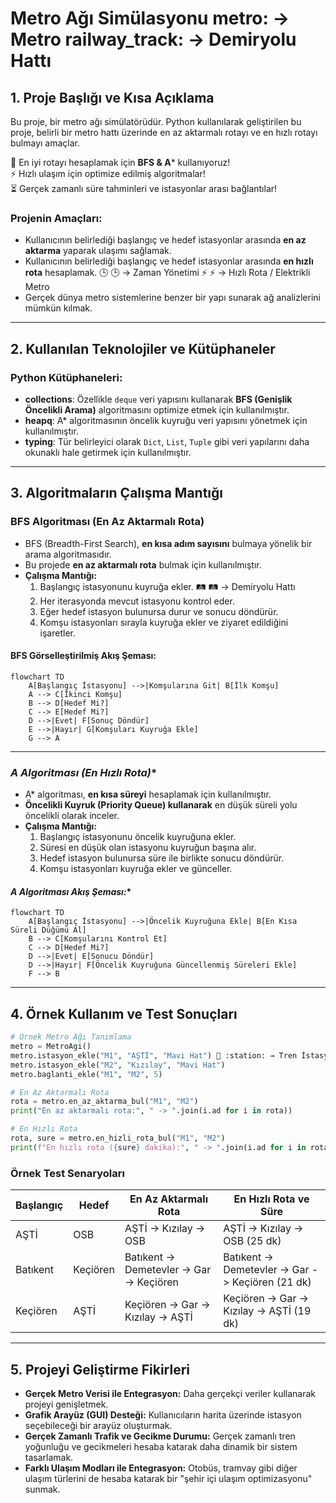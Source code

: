 # Metro Ağı Simülasyonu metro: → Metro railway_track: → Demiryolu Hattı

## 1. Proje Başlığı ve Kısa Açıklama

Bu proje, bir metro ağı simülatörüdür. Python kullanılarak geliştirilen bu proje, belirli bir metro hattı üzerinde en az aktarmalı rotayı ve en hızlı rotayı bulmayı amaçlar. 

📍 En iyi rotayı hesaplamak için **BFS & A*** kullanıyoruz!  
⚡ Hızlı ulaşım için optimize edilmiş algoritmalar!  
⏳ Gerçek zamanlı süre tahminleri ve istasyonlar arası bağlantılar!  

### **Projenin Amaçları:**

- Kullanıcının belirlediği başlangıç ve hedef istasyonlar arasında **en az aktarma** yaparak ulaşımı sağlamak.
- Kullanıcının belirlediği başlangıç ve hedef istasyonlar arasında **en hızlı rota** hesaplamak. 🕒 :clock3: → Zaman Yönetimi ⚡ :zap: → Hızlı Rota / Elektrikli Metro
- Gerçek dünya metro sistemlerine benzer bir yapı sunarak ağ analizlerini mümkün kılmak.

---

## 2. Kullanılan Teknolojiler ve Kütüphaneler

### **Python Kütüphaneleri:**

- **collections**: Özellikle `deque` veri yapısını kullanarak **BFS (Genişlik Öncelikli Arama)** algoritmasını optimize etmek için kullanılmıştır.
- **heapq**: A* algoritmasının öncelik kuyruğu veri yapısını yönetmek için kullanılmıştır.
- **typing**: Tür belirleyici olarak `Dict`, `List`, `Tuple` gibi veri yapılarını daha okunaklı hale getirmek için kullanılmıştır.

---

## 3. Algoritmaların Çalışma Mantığı

### **BFS Algoritması (En Az Aktarmalı Rota)**

- BFS (Breadth-First Search), **en kısa adım sayısını** bulmaya yönelik bir arama algoritmasıdır.
- Bu projede **en az aktarmalı rota** bulmak için kullanılmıştır.
- **Çalışma Mantığı:**
  1. Başlangıç istasyonunu kuyruğa ekler. 🛤 :railway_track: → Demiryolu Hattı
  2. Her iterasyonda mevcut istasyonu kontrol eder.
  3. Eğer hedef istasyon bulunursa durur ve sonucu döndürür.
  4. Komşu istasyonları sırayla kuyruğa ekler ve ziyaret edildiğini işaretler.

#### **BFS Görselleştirilmiş Akış Şeması:**

```mermaid
flowchart TD
    A[Başlangıç İstasyonu] -->|Komşularına Git| B[İlk Komşu]
    A --> C[İkinci Komşu]
    B --> D[Hedef Mi?]
    C --> E[Hedef Mi?]
    D -->|Evet| F[Sonuç Döndür]
    E -->|Hayır| G[Komşuları Kuyruğa Ekle]
    G --> A
```

---

### **A* Algoritması (En Hızlı Rota)**

- A* algoritması, **en kısa süreyi** hesaplamak için kullanılmıştır.
- **Öncelikli Kuyruk (Priority Queue) kullanarak** en düşük süreli yolu öncelikli olarak inceler.
- **Çalışma Mantığı:**
  1. Başlangıç istasyonunu öncelik kuyruğuna ekler.
  2. Süresi en düşük olan istasyonu kuyruğun başına alır.
  3. Hedef istasyon bulunursa süre ile birlikte sonucu döndürür.
  4. Komşu istasyonları kuyruğa ekler ve günceller.

#### **A* Algoritması Akış Şeması:**

```mermaid
flowchart TD
    A[Başlangıç İstasyonu] -->|Öncelik Kuyruğuna Ekle| B[En Kısa Süreli Düğümü Al]
    B --> C[Komşularını Kontrol Et]
    C --> D[Hedef Mi?]
    D -->|Evet| E[Sonucu Döndür]
    D -->|Hayır| F[Öncelik Kuyruğuna Güncellenmiş Süreleri Ekle]
    F --> B
```

---

## 4. Örnek Kullanım ve Test Sonuçları

```python
# Örnek Metro Ağı Tanımlama
metro = MetroAgi()
metro.istasyon_ekle("M1", "AŞTİ", "Mavi Hat") 🚉 :station: → Tren İstasyonu
metro.istasyon_ekle("M2", "Kızılay", "Mavi Hat")  
metro.baglanti_ekle("M1", "M2", 5)

# En Az Aktarmalı Rota
rota = metro.en_az_aktarma_bul("M1", "M2")
print("En az aktarmalı rota:", " -> ".join(i.ad for i in rota))

# En Hızlı Rota
rota, sure = metro.en_hizli_rota_bul("M1", "M2")
print(f"En hızlı rota ({sure} dakika):", " -> ".join(i.ad for i in rota))
```

### **Örnek Test Senaryoları**

| Başlangıç | Hedef    | En Az Aktarmalı Rota                      | En Hızlı Rota ve Süre                             |
| --------- | -------- | ----------------------------------------- | ------------------------------------------------- |
| AŞTİ      | OSB      | AŞTİ -> Kızılay -> OSB                    | AŞTİ -> Kızılay -> OSB (25 dk)                    |
| Batıkent  | Keçiören | Batıkent -> Demetevler -> Gar -> Keçiören | Batıkent -> Demetevler -> Gar -> Keçiören (21 dk) |
| Keçiören  | AŞTİ     | Keçiören -> Gar -> Kızılay -> AŞTİ        | Keçiören -> Gar -> Kızılay -> AŞTİ (19 dk)        |

---

## 5. Projeyi Geliştirme Fikirleri

- **Gerçek Metro Verisi ile Entegrasyon:** Daha gerçekçi veriler kullanarak projeyi genişletmek.
- **Grafik Arayüz (GUI) Desteği:** Kullanıcıların harita üzerinde istasyon seçebileceği bir arayüz oluşturmak.
- **Gerçek Zamanlı Trafik ve Gecikme Durumu:** Gerçek zamanlı tren yoğunluğu ve gecikmeleri hesaba katarak daha dinamik bir sistem tasarlamak.
- **Farklı Ulaşım Modları ile Entegrasyon:** Otobüs, tramvay gibi diğer ulaşım türlerini de hesaba katarak bir "şehir içi ulaşım optimizasyonu" sunmak.
